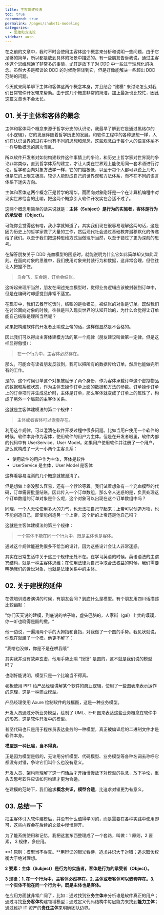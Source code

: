 ```yaml
---
title: 主客体建模法
toc: true
recommend: true
permalink: /pages/zhuketi-modeling
categories:
  - 思维和方法论
sidebar: auto
---
```




在之前的文章中，我时不时会使用主客体这个概念来分析和说明一些问题，由于它足够的简单，所以都是放到具体的场景中描述的。有一些朋友告诉我说，通过主客体这个思维想通了非常多的事情，尤其是放下了对 DDD 中一些过于理想化的执念。虽然大多是都谈论 DDD 的时候附带谈到它，但是好像能解决一些超出 DDD 范畴的问题。

今天就来简单聊下主体和客体这两个概念本身，并且结合 ”建模“ 来讨论怎么对我们日常软件开发带来帮助。由于这几个概念非常的简洁，加上最近也比较忙，因此这篇文章也不会太长。

## 01. 关于主体和客体的概念

主体和客体两个概念来源于哲学分支的认识论，我最早了解到它是通过黑格尔的《小逻辑》，它的发展伴随着哲学历史的发展。和软件工程中的各种思想一样，人们在认识世界的过程中也有不同的思想和观念，这些观念由于每个人的语言体系不一样导致概念的层次混乱。

所以软件开发者对如何构建软件这件事情上的争论，和历史上哲学家对世界观的争论非常类似，直到哲学体系的建立，才让人类在世界观上能使用同一套术语进行讨论。哲学和面向对象方法学一样，它的门槛极低，以至于每个人都可以说上几句。但是它的上限又极高，较少人能形成自己的世界观和方法体系，而不在不同的语言体系下迷失方向。

主体和客体这两个概念正是哲学的精华，而面向对象刚好是一个在计算机编程中对现实世界恰当的比喻，把这两个概念引入软件开发实在合适不过了。

这两个概念用简单的话来说就是：**主体（Subject）是行为的实施者，客体是行为的承受者（Object）。** 

可能你会觉得这有啥，我小学就知道了。其实我们现在很容易理解这两句话，这是因为历史上的哲学家做了大量的工作，然后现代社会通过基础教育潜移默化的传递给了我们。以至于我们把这种思维方式当做理所当然，以至于错过了更为深刻的思考。

在解答朋友关于 DDD 充血模型的困惑时，就能说明为什么它如此简单却又如此深刻。在面向对象的思维中，我们使用对象来封装行为和数据，这非常合理，但往往让人把握不住。

> 鸟会飞，车会跑，订单会结账。

这听起来理所当然，朋友在阐述充血模型时，觉得业务逻辑应该被封装到订单中，但是在编码时却感觉到非常不适宜。

在现实中，我们去餐厅吃饭时，结账的是收银员，被结账的对象是订单。既然我们在讨论面向对象的时候，往往是带入现实世界的认知开始的，为什么会觉得让订单能自己结账是理所当然呢？

如果把构建软件的开发者比喻成上帝的话，这样做显然是不合格的。

因此我们可以得出主客体建模方法的第一个规律（朋友建议叫做第一定律，但是这样显得傲慢）：

> 在一个行为中，主客体必然存在。

那么，可能会有读者朋友反驳到，我可以把所有的数据传给订单，然后也能做完所有的工作。

是的，这个时候订单这个对象被赋予了两个身份，作为客体承载订单这个虚拟物品的数据和系统状态，作为主体去操作订单上面的数据和方法的参数。订单操作订单上的订单项时并生成总价时，主体是订单，那么客体就变成了订单上的属性了，构成了另外一个局部的主客体关系。

这就是主客体建模法的第二个规律：

> 主体或者客体可以嵌套存在。

利用这个规律，可以澄清在软件开发过程中很多问题。比如当用户使用一个软件的时候，软件本身作为客体，使用软件的用户为主体。但是在开发者眼里，软件内部的代码中有 UserService、User Model。如果用户使用软件并注册了一个用户，那么就构成了一大一小两个主客关系：

- 使用软件的用户作为主体，客体是软件
- UserService 是主体，User Model 是客体

这样看容易混淆的几个概念就被澄清了。

但是想做上帝没那么容易，还有一个悖论等着。我们试着想象有一个充血模型的代码，订单需要批量结账，因此传入一个订单数组，那么令人迷惑的是，负责处理这个订单数组的订单对象是什么呢，这个对象可以出现在这个订单数组中吗？

同理，一个人无论使用多大的力气，也无法把自己举起来；上帝可以创造万物，也不能创造自己，即使能创造另一个上帝，这个新的上帝还是他自己吗？

这就是主客体建模法的第三个规律：

> 一个实体不能在同一个行为中，既是主体也是客体。

通过这个规律能避免很多不恰当的设计，因为这些设计会让人非常迷惑。

其实在日常生活中关于这三个规律无处不在。在学习英语的时候，英语语法的主谓宾结构，就是一种主客体思维；在使用法律为自己争取合法权益的时候，我们需要明确我们的诉讼对象，也就是法律关系中的主体。

## 02. 关于建模的延伸

在做培训或者演讲的时候，有朋友会问？到底什么是模型。有个朋友用四川话描述比较幽默：

”你们天天说的建模，到底说的啥子嘛，虚头巴脑的，人家街（gai）上卖的馍馍，你一听也晓得是圆的撒。“

他一边说，一遍用两个手的大拇指和食指，对我做了一个圆的手势。我见状就说，你现在就建了一个模。他更不解了：

”我啥也没做，你是不是在哄我哦“

其实我并没有故弄玄虚，他用手势比喻 ”馍馍“ 是圆的，这不就是我们说的模型吗？

也刚好能说明，模型只是一个比喻当不得真。

老板使用 PPT 给产品经理讲解某个软件的商业逻辑，使用了一些图表来表示运作的原理，这是一种商业模型。

产品经理使用 Axure 绘制软件的线框图，这是一种业务模型。

开发人员通过分析业务模型，绘制了 UML、E-R 图来表达这些业务概念在软件中的形态，这是软件开发中的模型。

甚至代码也只是用于程序员表达业务的一种模型，真正被编译后的二进制文件才是软件本身。

**模型是一种比喻，当不得真。**

正是因为模型是假的，无论用分析模型、代码模型、业务模型等各种名词去称呼它都没有对错，争论它们叫什么也没有意义。

开发人员、架构师理解了这一句话后才开始慢慢放下对模型的执念，放下争论，重头去思考软件应该如何构建才更为合适。

在建模的范畴下，我们追求**概念共识，模型合适**，比追求对错更为有意义。

## 03. 总结一下

把主客体引入软件建模后，并没有什么值得学习的，而是需要在各种实践中使用即可，这些内容会在后续的文章中慢慢聊开。

为了能系统使用和记忆，我把这套东西整理成了一个套路，叫做：1 原则，2 要素， 3 规律，多应用。

**1 原则：模型当不得真。**用辩证的眼光看待，追求共识大于对错；追求取舍权衡大于绝对理想。

**2 要素：主体（Subject）是行为的实施者，客体是行为的承受者（Object）。**

**3 规律：1. 在一个行为中，主客体必然存在。2. 主体或者客体可以嵌套存在。3. 一个实体不能在同一个行为中，既是主体也是客体。**

在应用方面就非常广阔了，比如：通过找到**业务主体**来分析谁是软件真正的用户；通过寻找**业务客体**构建领域模型；通过定义代码结构中每层能力来找到**能力主体**；通过维护 IT 资产的**责任主体**来明确团队边界。